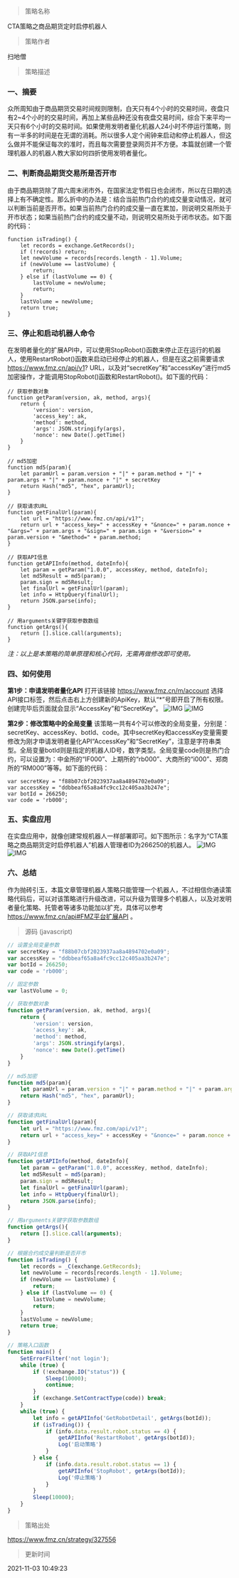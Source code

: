 
> 策略名称

CTA策略之商品期货定时启停机器人

> 策略作者

扫地僧

> 策略描述

### 一、摘要
众所周知由于商品期货交易时间规则限制，白天只有4个小时的交易时间，夜盘只有2~4个小时的交易时间，再加上某些品种还没有夜盘交易时间，综合下来平均一天只有6个小时的交易时间。如果使用发明者量化机器人24小时不停运行策略，则有一半多的时间是在无谓的消耗。所以很多人定个闹钟来启动和停止机器人，但这么做并不能保证每次的准时，而且每次需要登录网页并不方便。本篇就创建一个管理机器人的机器人教大家如何四折使用发明者量化。

### 二、判断商品期货交易所是否开市
由于商品期货除了周六周末闭市外，在国家法定节假日也会闭市，所以在日期的选择上有不确定性。那么折中的办法是：结合当前热门合约的成交量变动情况，就可以判断当前是否开市。如果当前热门合约的成交量一直在累加，则说明交易所处于开市状态；如果当前热门合约的成交量不动，则说明交易所处于闭市状态。如下面的代码：
```
function isTrading() {
    let records = exchange.GetRecords();
    if (!records) return;
    let newVolume = records[records.length - 1].Volume;
    if (newVolume == lastVolume) {
        return;
    } else if (lastVolume == 0) {
        lastVolume = newVolume;
        return;
    }
    lastVolume = newVolume;
    return true;
}
```

### 三、停止和启动机器人命令
在发明者量化的扩展API中，可以使用StopRobot()函数来停止正在运行的机器人，使用RestartRobot()函数来启动已经停止的机器人，但是在这之前需要请求 https://www.fmz.cn/api/v1? URL，以及对“secretKey”和“accessKey”进行md5加密操作，才能调用StopRobot()函数和RestartRobot()。如下面的代码：
```
// 获取参数对象
function getParam(version, ak, method, args){
    return {
        'version': version,
        'access_key': ak,
        'method': method,
        'args': JSON.stringify(args),
        'nonce': new Date().getTime()
    }
}

// md5加密
function md5(param){
    let paramUrl = param.version + "|" + param.method + "|" + param.args + "|" + param.nonce + "|" + secretKey
    return Hash("md5", "hex", paramUrl);
}

// 获取请求URL
function getFinalUrl(param){
    let url = "https://www.fmz.cn/api/v1?";
    return url + "access_key=" + accessKey + "&nonce=" + param.nonce + "&args=" + param.args + "&sign=" + param.sign + "&version=" + param.version + "&method=" + param.method;
}

// 获取API信息
function getAPIInfo(method, dateInfo){
    let param = getParam("1.0.0", accessKey, method, dateInfo);
    let md5Result = md5(param);
    param.sign = md5Result;
    let finalUrl = getFinalUrl(param);
    let info = HttpQuery(finalUrl);
    return JSON.parse(info);
}

// 用arguments关键字获取参数数组
function getArgs(){
    return [].slice.call(arguments);
}
```
*注：以上是本策略的简单原理和核心代码，无需再做修改即可使用。*

### 四、如何使用
**第1步：申请发明者量化API**
打开该链接 https://www.fmz.cn/m/account 选择API接口标签，然后点击右上方创建新的ApiKey，默认“*”号即开启了所有权限。创建完毕后页面就会显示“AccessKey”和“SecretKey”。
 ![IMG](https://www.fmz.cn/upload/asset/392128f2c5b1c594fa4b.png) 
 ![IMG](https://www.fmz.cn/upload/asset/395b15cbbd30c4215a98.png) 

**第2步：修改策略中的全局变量**
该策略一共有4个可以修改的全局变量，分别是：secretKey、accessKey、botId、code。其中secretKey和accessKey变量需要修改为刚才申请发明者量化API“AccessKey”和“SecretKey”，注意是字符串类型。全局变量botId则是指定的机器人ID号，数字类型。全局变量code则是热门合约，可以设置为：中金所的“IF000”、上期所的“rb000”、大商所的“i000”、郑商所的“RM000”等等。如下面的代码：
```
var secretKey = "f88b07cbf2023937aa8a4894702e0a09";
var accessKey = "ddbbeaf65a8a4fc9cc12c405aa3b247e";
var botId = 266250;
var code = 'rb000';
```

### 五、实盘应用
在实盘应用中，就像创建常规机器人一样部署即可。如下图所示：名字为“CTA策略之商品期货定时启停机器人”机器人管理者ID为266250的机器人。
 ![IMG](https://www.fmz.cn/upload/asset/39cc741848b22360f1aa.png) 
 ![IMG](https://www.fmz.cn/upload/asset/3a5bbbd0f9f9a1e341f2.jpg) 

### 六、总结
作为抛砖引玉，本篇文章管理机器人策略只能管理一个机器人，不过相信你通读策略代码后，可以对该策略进行升级改进，可以升级为管理多个机器人，以及对发明者量化策略、托管者等诸多功能加以扩充，具体可以参考 https://www.fmz.cn/api#FMZ平台扩展API 。



> 源码 (javascript)

``` javascript
// 设置全局变量参数
var secretKey = "f88b07cbf2023937aa8a4894702e0a09";
var accessKey = "ddbbeaf65a8a4fc9cc12c405aa3b247e";
var botId = 266250;
var code = 'rb000';

// 固定参数
var lastVolume = 0;

// 获取参数对象
function getParam(version, ak, method, args){
    return {
        'version': version,
        'access_key': ak,
        'method': method,
        'args': JSON.stringify(args),
        'nonce': new Date().getTime()
    }
}

// md5加密
function md5(param){
    let paramUrl = param.version + "|" + param.method + "|" + param.args + "|" + param.nonce + "|" + secretKey
    return Hash("md5", "hex", paramUrl);
}

// 获取请求URL
function getFinalUrl(param){
    let url = "https://www.fmz.com/api/v1?";
    return url + "access_key=" + accessKey + "&nonce=" + param.nonce + "&args=" + param.args + "&sign=" + param.sign + "&version=" + param.version + "&method=" + param.method;
}

// 获取API信息
function getAPIInfo(method, dateInfo){
    let param = getParam("1.0.0", accessKey, method, dateInfo);
    let md5Result = md5(param);
    param.sign = md5Result;
    let finalUrl = getFinalUrl(param);
    let info = HttpQuery(finalUrl);
    return JSON.parse(info);
}

// 用arguments关键字获取参数数组
function getArgs(){
    return [].slice.call(arguments);
}

// 根据合约成交量判断是否开市
function isTrading() {
    let records = _C(exchange.GetRecords);
    let newVolume = records[records.length - 1].Volume;
    if (newVolume == lastVolume) {
        return;
    } else if (lastVolume == 0) {
        lastVolume = newVolume;
        return;
    }
    lastVolume = newVolume;
    return true;
}

// 策略入口函数
function main() {
    SetErrorFilter('not login');
    while (true) {
        if (!exchange.IO("status")) {
            Sleep(10000);
            continue;
        }
        if (exchange.SetContractType(code)) break;
    }
    while (true) {
        let info = getAPIInfo('GetRobotDetail', getArgs(botId));
        if (isTrading()) {
            if (info.data.result.robot.status == 4) {
                getAPIInfo('RestartRobot', getArgs(botId));
                Log('启动策略')
            }
        } else {
            if (info.data.result.robot.status == 1) {
                getAPIInfo('StopRobot', getArgs(botId));
                Log('停止策略')
            }
        }
        Sleep(10000);
    }
}


```

> 策略出处

https://www.fmz.cn/strategy/327556

> 更新时间

2021-11-03 10:49:23

